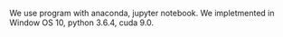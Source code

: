 We use program with anaconda, jupyter notebook.
We impletmented in Window OS 10, python 3.6.4, cuda 9.0.
